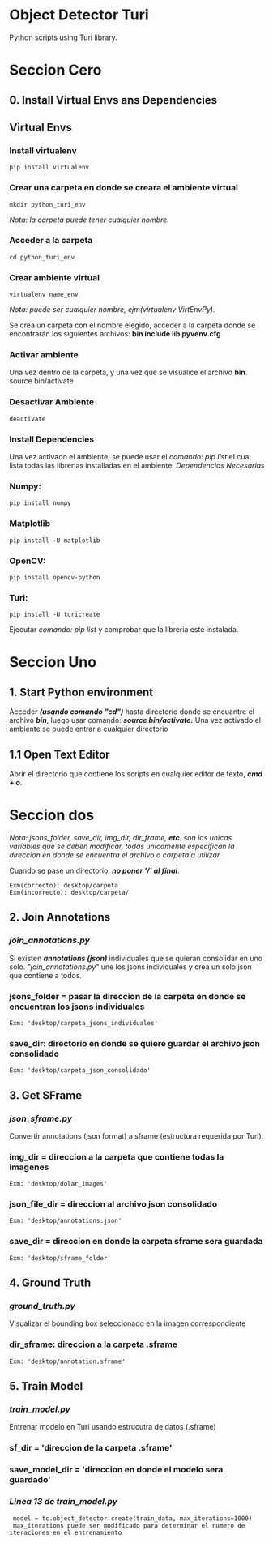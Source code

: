 # Object Detector Turi

Python scripts using Turi library.

# Seccion Cero

 ## 0. Install Virtual Envs ans Dependencies

 ## Virtual Envs
  ### Install virtualenv
    pip install virtualenv
  ### Crear una carpeta en donde se creara el ambiente virtual
    mkdir python_turi_env
  *Nota: la carpeta puede tener cualquier nombre.*
  ### Acceder a la carpeta
    cd python_turi_env
  ### Crear ambiente virtual
    virtualenv name_env
  
  *Nota: puede ser cualquier nombre, ejm(virtualenv VirtEnvPy).*
  
  Se crea un carpeta con el nombre elegido, acceder a la carpeta donde se encontrarán los siguientes archivos: 
  **bin            include    lib        pyvenv.cfg**
  
  ### Activar ambiente
  Una vez dentro de la carpeta, y una vez que se visualice el archivo **bin**.
    source bin/activate
  ### Desactivar Ambiente
    deactivate
  ### Install Dependencies
   Una vez activado el ambiente, se puede usar el *comando: pip list* el cual lista todas las librerias installadas en el      ambiente.
  *Dependencias Necesarias*
  ### Numpy:
    pip install numpy
  ### Matplotlib
    pip install -U matplotlib
  ### OpenCV:
    pip install opencv-python
  ### Turi:
    pip install -U turicreate
  
  Ejecutar *comando: pip list* y comprobar que la libreria este instalada.


# Seccion Uno
## 1. Start Python environment

Acceder ***(usando comando "cd")*** hasta directorio donde se encuantre el archivo ***bin***, luego usar comando: ***source bin/activate.***
Una vez activado el ambiente se puede entrar a cualquier directorio


## 1.1 Open Text Editor

 Abrir el directorio que contiene los scripts en cualquier editor de texto, ***cmd + o***.
 
 
# Seccion dos 
 *Nota: jsons_folder, save_dir, img_dir, dir_frame, **etc**. son las unicas variables que se deben modificar, todas unicamente especifican la direccion en donde se encuentra el archivo o carpeta a utilizar.*
 
Cuando se pase un directorio, ***no poner '/' al final***.
 
    Exm(correcto): desktop/carpeta
    Exm(incorrecto): desktop/carpeta/

## 2. Join Annotations
 
### *join_annotations.py*
Si existen ***annotations (json)*** individuales que se quieran consolidar en uno solo. *"join_annotations.py"* une los jsons individuales y crea un solo json que contiene a todos.
 
 ### jsons_folder = pasar la direccion de la carpeta en donde se encuentran los jsons individuales
    Exm: 'desktop/carpeta_jsons_individuales'
 ### save_dir: directorio en donde se quiere guardar el archivo json consolidado
    Exm: 'desktop/carpeta_json_consolidado' 
 
 
 ## 3. Get SFrame
 
 ### *json_sframe.py*
 Convertir annotations (json format) a sframe (estructura requerida por Turi).
 ### img_dir = direccion a la carpeta que contiene todas la imagenes
    Exm: 'desktop/dolar_images'
 ### json_file_dir = direccion al archivo json consolidado
    Exm: 'desktop/annotations.json'
 ### save_dir = direccion en donde la carpeta sframe sera guardada
    Exm: 'desktop/sframe_folder'
 
 
 ## 4. Ground Truth
 
 ### *ground_truth.py*
 Visualizar el bounding box seleccionado en la imagen correspondiente
 ### dir_sframe: direccion a la carpeta .sframe
    Exm: 'desktop/annotation.sframe'
 
 
 ## 5. Train Model
 
 ### *train_model.py*
 Entrenar modelo en Turi usando estrucutra de datos (.sframe)
 ### sf_dir = 'direccion de la carpeta .sframe'
 ### save_model_dir = 'direccion en donde el modelo sera guardado'
 ### *Linea 13 de train_model.py* 
     model = tc.object_detector.create(train_data, max_iterations=1000)
     max_iterations puede ser modificado para determinar el numero de iteraciones en el entrenamiento
